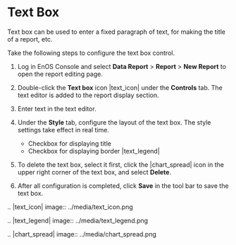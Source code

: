 # Text Box

Text box can be used to enter a fixed paragraph of text, for making the title of a report, etc.

Take the following steps to configure the text box control.

1. Log in EnOS Console and select **Data Report** > **Report** > **New Report** to open the report editing page.

2. Double-click the **Text box** icon |text_icon| under the **Controls** tab. The text editor is added to the report display section.

3. Enter text in the text editor.

4. Under the **Style** tab, configure the layout of the text box. The style settings take effect in real time.

   - Checkbox for displaying title
   - Checkbox for displaying border |text_legend|

5. To delete the text box, select it first, click the |chart_spread| icon in the upper right corner of the text box, and select **Delete**.

6. After all configuration is completed, click **Save** in the tool bar to save the text box.

.. |text_icon| image:: ../media/text_icon.png

.. |text_legend| image:: ../media/text_legend.png

.. |chart_spread| image:: ../media/chart_spread.png

<!--end-->
